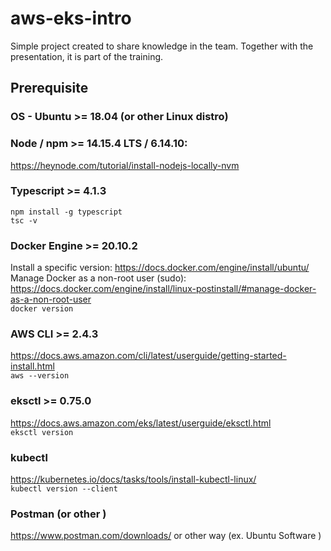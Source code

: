 # aws-eks-intro
Simple project created to share knowledge in the team. Together with the presentation, it is part of the training.

## Prerequisite

### OS - Ubuntu >= 18.04 (or other Linux distro)

### Node / npm >= 14.15.4 LTS / 6.14.10:

https://heynode.com/tutorial/install-nodejs-locally-nvm

### Typescript >= 4.1.3

`npm install -g typescript`\
`tsc -v`

### Docker Engine >= 20.10.2

Install a specific version: https://docs.docker.com/engine/install/ubuntu/ \
Manage Docker as a non-root user (sudo): https://docs.docker.com/engine/install/linux-postinstall/#manage-docker-as-a-non-root-user \
`docker version`

### AWS CLI >= 2.4.3

https://docs.aws.amazon.com/cli/latest/userguide/getting-started-install.html \
`aws --version`

### eksctl  >= 0.75.0

https://docs.aws.amazon.com/eks/latest/userguide/eksctl.html \
`eksctl version`

### kubectl

https://kubernetes.io/docs/tasks/tools/install-kubectl-linux/ \
`kubectl version --client`

### Postman (or other )

https://www.postman.com/downloads/ or other way (ex. Ubuntu Software )
